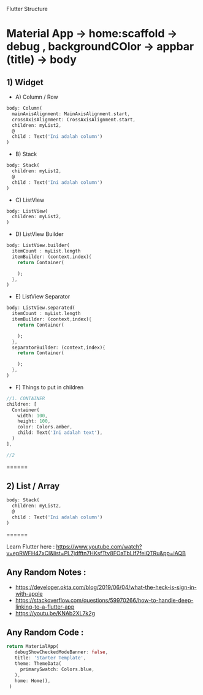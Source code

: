 Flutter Structure

Material App -> home:scaffold -> debug , backgroundCOlor
                              -> appbar (title)
                              -> body
======

## 1) Widget

- A) Column / Row
```dart
body: Column(
  mainAxisAlignment: MainAxisAlignment.start,
  crossAxisAlignment: CrossAxisAlignment.start,
  children: myList2,
  @
  child : Text('Ini adalah column')
)
```

- B) Stack
```dart
body: Stack(
  children: myList2,
  @
  child : Text('Ini adalah column')
)
```

- C) ListView
```dart
body: ListView(
  children: myList2,
)
```

- D) ListView Builder
```dart
body: ListView.builder(
  itemCount : myList.length
  itemBuilder: (context,index){
    return Container(

    );
  },
)
```

- E) ListView Separator
```dart
body: ListView.separated(
  itemCount : myList.length
  itemBuilder: (context,index){
    return Container(

    );
  },
  separatorBuilder: (context,index){
    return Container(

    );
  },
)
```

- F) Things to put in children

```dart
//1. CONTAINER
children: [
  Container(
    width: 100,
    height: 100,
    color: Colors.amber,
    child: Text('Ini adalah text'),
  )
],

//2

```
======

## 2) List / Array
```dart
body: Stack(
  children: myList2,
  @
  child : Text('Ini adalah column')
)
```
======


Learn Flutter here : https://www.youtube.com/watch?v=epRWFH47xCI&list=PL7jdfftn7HKsfTtv8FOaTbLIf7feiQTRu&pp=iAQB

## Any Random Notes :
- https://developer.okta.com/blog/2019/06/04/what-the-heck-is-sign-in-with-apple
- https://stackoverflow.com/questions/59970266/how-to-handle-deep-linking-to-a-flutter-app
- https://youtu.be/KNAb2XL7k2g

## Any Random Code :
```dart
return MaterialApp(
   debugShowCheckedModeBanner: false,
   title: 'Starter Template',
   theme: ThemeData(
     primarySwatch: Colors.blue,
   ),
   home: Home(),
 )
```